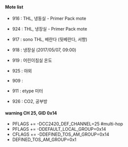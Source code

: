 #### Mote list
 
 - 916 : THL, 냉동실 - Primer Pack mote
 - 924 : THL, 냉장실 - Primer Pack mote
 
 - 917 : sono THL, 베란다 (뒷베란다, 서향)
 - 918 : 냉장실 (2017/05/07, 09:00)
 - 919 : 어린이침실 온도
 - 925 : 야외
 - 909 : 
 
 - 911 : etype 미터
 - 926 : CO2, 공부방
  
#### warning CH 25, GID 0x14
  - PFLAGS += -DCC2420_DEF_CHANNEL=25  #multi-hop
  - PFLAGS += -DDEFAULT_LOCAL_GROUP=0x14
  - CFLAGS += -DDEFINED_TOS_AM_GROUP=0x14
  - DEFINED_TOS_AM_GROUP=0x1
